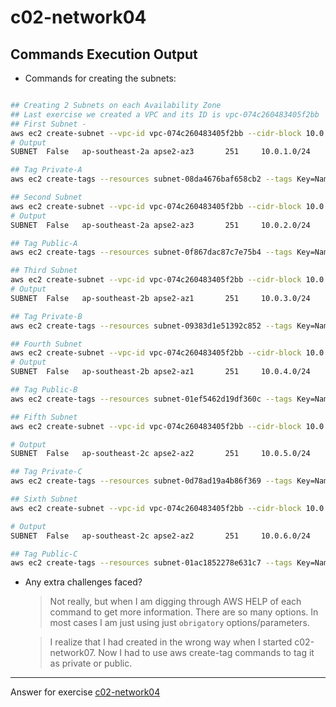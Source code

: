 # c02-network04

## Commands Execution Output

- Commands for creating the subnets:

```bash

## Creating 2 Subnets on each Availability Zone
## Last exercise we created a VPC and its ID is vpc-074c260483405f2bb
## First Subnet -
aws ec2 create-subnet --vpc-id vpc-074c260483405f2bb --cidr-block 10.0.1.0/24 --availability-zone ap-southeast-2a
# Output
SUBNET  False   ap-southeast-2a apse2-az3       251     10.0.1.0/24     False   False   478433196210    available       arn:aws:ec2:ap-southeast-2:478433196210:subnet/subnet-08da4676baf658cb2 subnet-08da4676baf658cb2        vpc-074c260483405f2bb

## Tag Private-A
aws ec2 create-tags --resources subnet-08da4676baf658cb2 --tags Key=Name,Value=private-a

## Second Subnet
aws ec2 create-subnet --vpc-id vpc-074c260483405f2bb --cidr-block 10.0.2.0/24 --availability-zone ap-southeast-2a
# Output
SUBNET  False   ap-southeast-2a apse2-az3       251     10.0.2.0/24     False   False   478433196210    available       arn:aws:ec2:ap-southeast-2:478433196210:subnet/subnet-0f867dac87c7e75b4 subnet-0f867dac87c7e75b4        vpc-074c260483405f2bb

## Tag Public-A
aws ec2 create-tags --resources subnet-0f867dac87c7e75b4 --tags Key=Name,Value=public-a

## Third Subnet
aws ec2 create-subnet --vpc-id vpc-074c260483405f2bb --cidr-block 10.0.3.0/24 --availability-zone ap-southeast-2b
# Output
SUBNET  False   ap-southeast-2b apse2-az1       251     10.0.3.0/24     False   False   478433196210    available       arn:aws:ec2:ap-southeast-2:478433196210:subnet/subnet-09383d1e51392c852 subnet-09383d1e51392c852        vpc-074c260483405f2bb

## Tag Private-B
aws ec2 create-tags --resources subnet-09383d1e51392c852 --tags Key=Name,Value=private-b

## Fourth Subnet
aws ec2 create-subnet --vpc-id vpc-074c260483405f2bb --cidr-block 10.0.4.0/24 --availability-zone ap-southeast-2b
# Output
SUBNET  False   ap-southeast-2b apse2-az1       251     10.0.4.0/24     False   False   478433196210    available       arn:aws:ec2:ap-southeast-2:478433196210:subnet/subnet-01ef5462d19df360c subnet-01ef5462d19df360c        vpc-074c260483405f2bb

## Tag Public-B
aws ec2 create-tags --resources subnet-01ef5462d19df360c --tags Key=Name,Value=public-b

## Fifth Subnet
aws ec2 create-subnet --vpc-id vpc-074c260483405f2bb --cidr-block 10.0.5.0/24 --availability-zone ap-southeast-2c

# Output
SUBNET  False   ap-southeast-2c apse2-az2       251     10.0.5.0/24     False   False   478433196210    available       arn:aws:ec2:ap-southeast-2:478433196210:subnet/subnet-0d78ad19a4b86f369 subnet-0d78ad19a4b86f369        vpc-074c260483405f2bb

## Tag Private-C
aws ec2 create-tags --resources subnet-0d78ad19a4b86f369 --tags Key=Name,Value=private-c

## Sixth Subnet
aws ec2 create-subnet --vpc-id vpc-074c260483405f2bb --cidr-block 10.0.6.0/24 --availability-zone ap-southeast-2c

# Output
SUBNET  False   ap-southeast-2c apse2-az2       251     10.0.6.0/24     False   False   478433196210    available       arn:aws:ec2:ap-southeast-2:478433196210:subnet/subnet-01ac1852278e631c7 subnet-01ac1852278e631c7        vpc-074c260483405f2bb

## Tag Public-C
aws ec2 create-tags --resources subnet-01ac1852278e631c7 --tags Key=Name,Value=public-c

```

- Any extra challenges faced?

  > Not really, but when I am digging through AWS HELP of each command to get more information. There are so many options. In most cases I am just using just `obrigatory` options/parameters.

  > I realize that I had created in the wrong way when I started c02-network07. Now I had to use aws create-tag commands to tag it as private or public.

---

Answer for exercise [c02-network04](https://github.com/devopsacademyau/academy/blob/893381c6f0b69434d9e8597d3d4b1c17f9bc1371/classes/02class/exercises/c02-network04/README.md)
